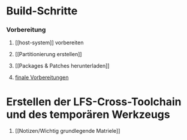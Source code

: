 # Build-Schritte
### Vorbereitung
1. [[host-system]] vorbereiten
2. [[Partitionierung erstellen]]

3. [[Packages & Patches herunterladen]] 
4. [finale Vorbereitungen](finale-vorbereitungen.md)

# Erstellen der LFS-Cross-Toolchain und des temporären Werkzeugs

1. [[Notizen/Wichtig grundlegende Matriele]]